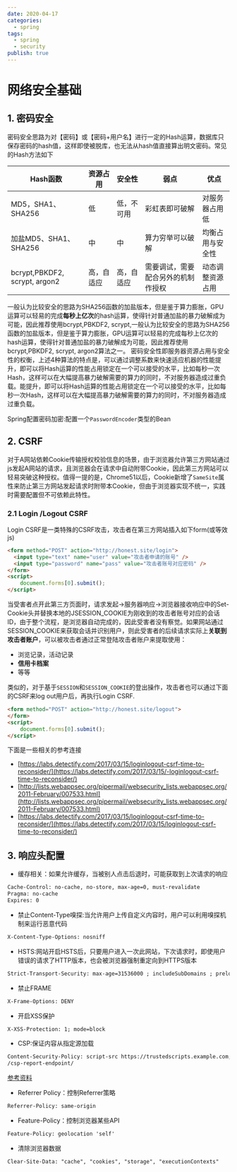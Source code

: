 ```yaml
---
date: 2020-04-17
categories:
  - spring
tags:
  - spring
  - security
publish: true
---
```


# 网络安全基础

## 1. 密码安全

密码安全思路为对【密码】或【密码+用户名】进行一定的Hash运算，数据库只保存密码的hash值，这样即使被脱库，也无法从hash值直接算出明文密码。常见的Hash方法如下

Hash函数|资源占用|安全性|弱点|优点
----------|---------|--------|----|----
MD5，SHA1、SHA256|低|低，不可用|彩虹表即可破解|对服务器占用低
加盐MD5、SHA1、SHA256|中|中|算力穷举可以破解|均衡占用与安全性
bcrypt,PBKDF2, scrypt, argon2|高，自适应|高，自适应|需要调试，需要配合另外的机制作授权|动态调整资源占用

一般认为比较安全的思路为SHA256函数的加盐版本，但是鉴于算力膨胀，GPU运算可以轻易的完成**每秒上亿次**的hash运算，使得针对普通加盐的暴力破解成为可能，因此推荐使用bcrypt,PBKDF2, scrypt,一般认为比较安全的思路为SHA256函数的加盐版本，但是鉴于算力膨胀，GPU运算可以轻易的完成每秒上亿次的hash运算，使得针对普通加盐的暴力破解成为可能，因此推荐使用bcrypt,PBKDF2, scrypt, argon2算法之一。 密码安全性即服务器资源占用与安全性的权衡，上述4种算法的特点是，可以通过调整系数来快速适应机器的性能提升，即可以将Hash运算的性能占用锁定在一个可以接受的水平，比如每秒一次Hash，这样可以在大幅提高暴力破解需要的算力的同时，不对服务器造成过重负载。能提升，即可以将Hash运算的性能占用锁定在一个可以接受的水平，比如每秒一次Hash，这样可以在大幅提高暴力破解需要的算力的同时，不对服务器造成过重负载。

Spring配置密码加密:配置一个```PasswordEncoder```类型的Bean

## 2. CSRF

对于A网站依赖Cookie传输授权校验信息的场景，由于浏览器允许第三方网站通过js发起A网站的请求，且浏览器会在请求中自动附带Cookie，因此第三方网站可以轻易突破这种授权。值得一提的是，Chrome51以后，Cookie新增了```SameSite```属性来防止第三方网站发起请求时附带本Cookie，但由于浏览器实现不统一，实践时需要配置但不可依赖此特性。

### 2.1 Login /Logout CSRF

Login CSRF是一类特殊的CSRF攻击，攻击者在第三方网站插入如下form(或等效js)

```html
<form method="POST" action="http://honest.site/login">
  <input type="text" name="user" value="攻击者申请的账号" />
  <input type="password" name="pass" value="攻击者账号对应密码" />
</form>
<script>
    document.forms[0].submit();
</script>
```

当受害者点开此第三方页面时，请求发起->服务器响应->浏览器接收响应中的Set-Cookie头并替换本地的JSESSION_COOKIE为刚收到的攻击者账号对应的会话ID，由于整个流程，是浏览器自动完成的，因此受害者没有察觉。如果网站通过SESSION_COOKIE来获取会话并识别用户，则此受害者的后续请求实际上**关联到攻击者账户**，可以被攻击者通过正常登陆攻击者账户来提取使用：

- 浏览记录，活动记录
- **信用卡档案**
- 等等

类似的，对于基于```SESSION```和```SESSION_COOKIE```的登出操作，攻击者也可以通过下面的CSRF来log out用户后，再执行Login CSRF.

```html
<form method="POST" action="http://honest.site/logout">
</form>
<script>
    document.forms[0].submit();
</script>
```

下面是一些相关的参考连接

- [https://labs.detectify.com/2017/03/15/loginlogout-csrf-time-to-reconsider/](https://labs.detectify.com/2017/03/15/-loginlogout-csrf-time-to-reconsider/)
- [http://lists.webappsec.org/pipermail/websecurity_lists.webappsec.org/2011-February/007533.html](http://lists.webappsec.org/pipermail/websecurity_lists.webappsec.org/2011-February/007533.html)
- [https://labs.detectify.com/2017/03/15/loginlogout-csrf-time-to-reconsider/](https://labs.detectify.com/2017/03/15/loginlogout-csrf-time-to-reconsider/)

## 3. 响应头配置

- 缓存相关：如果允许缓存，当被别人点击后退时，可能获取到上次请求的响应

```html
Cache-Control: no-cache, no-store, max-age=0, must-revalidate
Pragma: no-cache
Expires: 0
```

- 禁止Content-Type嗅探:当允许用户上传自定义内容时，用户可以利用嗅探机制来运行恶意代码

```html
X-Content-Type-Options: nosniff
```

- HSTS:网站开启HSTS后，只要用户进入一次此网站，下次请求时，即使用户错误的请求了HTTP版本，也会被浏览器强制重定向到HTTPS版本

```html
Strict-Transport-Security: max-age=31536000 ; includeSubDomains ; preload
```

- 禁止FRAME

```html
X-Frame-Options: DENY
```

- 开启XSS保护

```html
X-XSS-Protection: 1; mode=block
```

- CSP:保证内容从指定源加载

```html
Content-Security-Policy: script-src https://trustedscripts.example.com; report-uri
/csp-report-endpoint/
```

[参考资料](https://www.html5rocks.com/en/tutorials/security/content-security-policy/)

- Referrer Policy：控制Referrer策略

```html
Referrer-Policy: same-origin
```

- Feature-Policy：控制浏览器某些API

```html
Feature-Policy: geolocation 'self'
```

- 清除浏览器数据

```html
Clear-Site-Data: "cache", "cookies", "storage", "executionContexts"
```